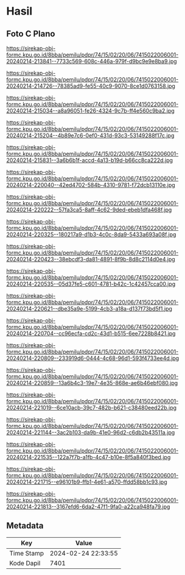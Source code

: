 # Hasil

## Foto C Plano

https://sirekap-obj-formc.kpu.go.id/8bba/pemilu/pdpr/74/15/02/20/06/7415022006001-20240214-213841--7733c569-608c-446a-979f-d9bc9e9e8ba9.jpg

https://sirekap-obj-formc.kpu.go.id/8bba/pemilu/pdpr/74/15/02/20/06/7415022006001-20240214-214726--78385ad9-fe55-40c9-9070-8ce1d0763158.jpg

https://sirekap-obj-formc.kpu.go.id/8bba/pemilu/pdpr/74/15/02/20/06/7415022006001-20240214-215034--a8a96051-fe26-4324-9c7b-ff4e560c9ba2.jpg

https://sirekap-obj-formc.kpu.go.id/8bba/pemilu/pdpr/74/15/02/20/06/7415022006001-20240214-215204--4b89e7c6-0ef0-431d-93c3-53149288f17c.jpg

https://sirekap-obj-formc.kpu.go.id/8bba/pemilu/pdpr/74/15/02/20/06/7415022006001-20240214-215831--3a6b6b1f-accd-4a13-b19d-b66cc8ca222d.jpg

https://sirekap-obj-formc.kpu.go.id/8bba/pemilu/pdpr/74/15/02/20/06/7415022006001-20240214-220040--42ed4702-584b-4310-9781-f72dcb13110e.jpg

https://sirekap-obj-formc.kpu.go.id/8bba/pemilu/pdpr/74/15/02/20/06/7415022006001-20240214-220222--57fa3ca5-8aff-4c62-9ded-ebeb1dfa468f.jpg

https://sirekap-obj-formc.kpu.go.id/8bba/pemilu/pdpr/74/15/02/20/06/7415022006001-20240214-220325--180217a9-d1b3-4c0c-8da9-5433a693a08f.jpg

https://sirekap-obj-formc.kpu.go.id/8bba/pemilu/pdpr/74/15/02/20/06/7415022006001-20240214-220423--38ebcdf3-da81-4891-8f9b-8d8c2114d0e4.jpg

https://sirekap-obj-formc.kpu.go.id/8bba/pemilu/pdpr/74/15/02/20/06/7415022006001-20240214-220535--05d37fe5-c601-4781-b42c-1c42457cca00.jpg

https://sirekap-obj-formc.kpu.go.id/8bba/pemilu/pdpr/74/15/02/20/06/7415022006001-20240214-220621--dbe35a9e-5199-4cb3-a18a-d137f73bd5f1.jpg

https://sirekap-obj-formc.kpu.go.id/8bba/pemilu/pdpr/74/15/02/20/06/7415022006001-20240214-220704--cc96ecfa-cd2c-43d1-b515-6ee7228b8421.jpg

https://sirekap-obj-formc.kpu.go.id/8bba/pemilu/pdpr/74/15/02/20/06/7415022006001-20240214-220809--233919d6-0444-4c68-96d1-593f4733ee4d.jpg

https://sirekap-obj-formc.kpu.go.id/8bba/pemilu/pdpr/74/15/02/20/06/7415022006001-20240214-220859--13a6b4c3-19e7-4e35-868e-ae6b46ebf080.jpg

https://sirekap-obj-formc.kpu.go.id/8bba/pemilu/pdpr/74/15/02/20/06/7415022006001-20240214-221019--6ce10acb-39c7-482b-b621-c38480eed22b.jpg

https://sirekap-obj-formc.kpu.go.id/8bba/pemilu/pdpr/74/15/02/20/06/7415022006001-20240214-221144--3ac2b103-da9b-41e0-96d2-c6db2b43511a.jpg

https://sirekap-obj-formc.kpu.go.id/8bba/pemilu/pdpr/74/15/02/20/06/7415022006001-20240214-221535--122a7f7b-a1fb-4c47-b10e-8f5a840f3bed.jpg

https://sirekap-obj-formc.kpu.go.id/8bba/pemilu/pdpr/74/15/02/20/06/7415022006001-20240214-221715--e96101b9-ffb1-4e61-a570-ffdd58bb1c93.jpg

https://sirekap-obj-formc.kpu.go.id/8bba/pemilu/pdpr/74/15/02/20/06/7415022006001-20240214-221813--3167efd6-6da2-47f1-9fa0-a22ca948fa79.jpg


## Metadata

| Key        | Value               |
| ---------- | ------------------- |
| Time Stamp | 2024-02-24 22:33:55 |
| Kode Dapil | 7401                |



